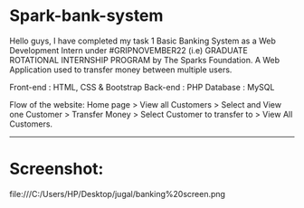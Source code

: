 # Spark-bank-system
Hello guys, I have completed my task 1 Basic Banking System as a Web Development Intern under #GRIPNOVEMBER22 (i.e) GRADUATE ROTATIONAL INTERNSHIP PROGRAM by The Sparks Foundation. A Web Application used to transfer money between multiple users.

Front-end : HTML, CSS & Bootstrap Back-end : PHP Database : MySQL

Flow of the website: Home page > View all Customers > Select and View one Customer > Transfer Money > Select Customer to transfer to > View All Customers.
<hr>

# Screenshot:
file:///C:/Users/HP/Desktop/jugal/banking%20screen.png
